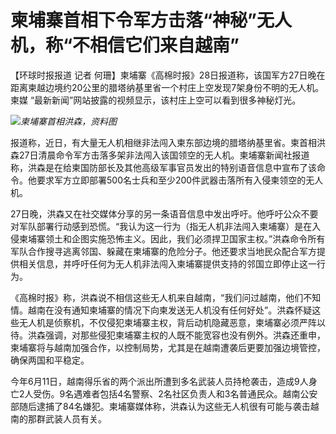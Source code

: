 

# 柬埔寨首相下令军方击落“神秘”无人机，称“不相信它们来自越南”

【环球时报报道 记者 何珊】柬埔寨《高棉时报》28日报道称，该国军方27日晚在距离柬越边境约20公里的腊塔纳基里省一个村庄上空发现7架身份不明的无人机。柬媒
“最新新闻”网站披露的视频显示，该村庄上空可以看到很多神秘灯光。

![](https://inews.gtimg.com/om_bt/OTasaQu5F9mBIrl8URiEELaeI16xAGLX1KTGZYBxgTL2kAA/1000)_柬埔寨首相洪森，资料图_

报道称，近日，有大量无人机相继非法闯入柬东部边境的腊塔纳基里省。柬首相洪森27日清晨命令军方击落多架非法闯入该国领空的无人机。柬埔寨新闻社报道称，洪森是在给柬国防部长及其他高级军事官员发出的特别语音信息中宣布了该命令。他要求军方立即部署500名士兵和至少200件武器击落所有入侵柬领空的无人机。

27日晚，洪森又在社交媒体分享的另一条语音信息中发出呼吁。他呼吁公众不要对军队部署行动感到恐慌。“我认为这一行为（指无人机非法闯入柬埔寨）是在入侵柬埔寨领土和企图实施恐怖主义。因此，我们必须捍卫国家主权。”洪森命令所有军队合作搜寻逃离邻国、躲藏在柬埔寨的危险分子。他还要求当地民众配合军方提供相关信息，并呼吁任何为无人机非法闯入柬埔寨提供支持的邻国立即停止这一行为。

《高棉时报》称，洪森说不相信这些无人机来自越南，“我们问过越南，他们不知情。越南在没有通知柬埔寨的情况下向柬发送无人机没有任何好处”。洪森怀疑这些无人机是侦察机，不仅侵犯柬埔寨主权，背后动机隐藏恶意，柬埔寨必须严阵以待。洪森强调，对那些侵犯柬埔寨主权的人既不能宽容也没有例外。洪森还重申，柬埔寨将与越南加强合作，以控制局势，尤其是在越南遭袭后更要加强边境管控，确保两国和平稳定。

今年6月11日，越南得乐省的两个派出所遭到多名武装人员持枪袭击，造成9人身亡2人受伤。9名遇难者包括4名警察、2名社区负责人和3名普通民众。越南公安部随后逮捕了84名嫌犯。柬埔寨媒体称，洪森认为这些无人机很有可能与袭击越南的那群武装人员有关。

